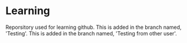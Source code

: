 # Learning
Reporsitory used for learning github. This is added in the branch named, 'Testing'. This is added in the branch named, 'Testing from other user'.
